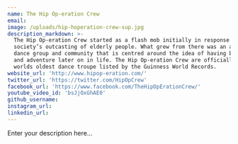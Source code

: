 ```yaml
---
name: The Hip Op-eration Crew
email:
image: /uploads/hip-hoperation-crew-sup.jpg
description_markdown: >-
  The Hip Op-eration Crew started as a flash mob initially in response to
  society’s outcasting of elderly people. What grew from there was an amazing
  dance group and community that is centred around the idea of having big goals
  and adventure later on in life. The Hip Op-eration Crew are officially the
  worlds oldest dance troupe listed by the Guinness World Records.
website_url: 'http://www.hipop-eration.com/'
twitter_url: 'https://twitter.com/HipOpCrew'
facebook_url: 'https://www.facebook.com/TheHipOpErationCrew/'
youtube_video_id: 'bsJjOxGhAE0'
github_username:
instagram_url:
linkedin_url:
---
```


Enter your description here...

